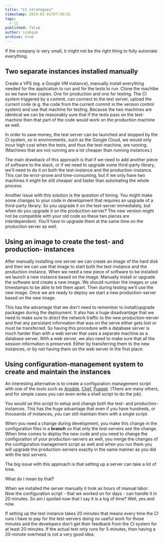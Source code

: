 ```yaml
---
title: "CI strategies"
timestamp: 2019-01-01T07:30:01
tags:
  - CI
published: false
author: szabgab
archive: true
---
```



If the company is very small, it might not be the right thing to fully automate everything.

## Two separate instances installed manually

Create a VPS (eg. a Google VM instance), manually install everything needed for the application to run and for the tests
to run. Clone the machibe so we have two copies. One for production and one for testing.
The CI system triggered by a commit, can connect to the test server, upload the current code (e.g. the code from the
current commit in the version control system) and use that machine for testing. Because the two machines are identical
we can be reasonably sure that if the tests pass on the test-machine then that part of the code would work on the
production machine as well.

In order to save money, the test server can be launched and stopped by the CI system, so in environments, such as the
Google Cloud, we would only incur high cost when the tests, and thus the test-machine, are running. (Machines that are not
running are a lot cheaper than running instances.)

The main drawback of this approach is that if we need to add another piece of software to the stack, or if we need to
upgrade some third-party library, we'll need to do it on both the test-instance and the production-instance.
This can be error-prone and time-consuming, but if we only have two machines it might be still cheaper and faster than
automating the whole process.

Another issue with this solution is the question of timing. You might make some changes to your code in development that
requires an upgrade of a third-party library. So you upgrade it on the test-server immediately, but when do you upgrade
it on the production-server? The new version might not be compatible with your old code so these two pieces are
interdependent. You'll have to upgrade them at the same time on the production server as well.

## Using an image to create the test- and production- instances

After manually installing one server we can create an image of the hard disk and then we can use that image to start
both the test-instance and the production-instance. When we need a new piece of software to be installed we launch a new
instance based on the image. Manually install or upgrade the software and create a new image. We should number the
images or use timestamps to be able to tell them apart.
Then during testing we'll use the new image. Once we are ready to deploy we start a new production-server based on the
new image.

This has the advantage that we don't need to remember to install/upgrade packages during the deployment. It also has
a huge disadvantage that we need to make sure to direct the network traffic to the new production-server and that any
persistant information that was on the serve either gets lost or must be transferred. So having this procedure with
a database server is much harder than with a web server that uses a separate machine as a database server.
With a web server, we also need to make sure that all the session information is preserved. Either by transferring them
to the new instances, or by not having them on the web server in the first place.


## Using configuration-management system to create and maintain the instances

An interesting alternative is to create a configuration management script with one of the tools
such as [Ansible](https://www.ansible.com/), [Chef](https://www.chef.io), [Puppet](https://puppet.com/).
(There are many others, and for simple cases you can even write a shell script to do the job).

You would ue this script to setup and change both the test- and production- instances. This has the huge advantage that
even if you have hundreds, or thousands of instances, you can still maintain them with a single script.

When you need a change during development, you make this change in the configuration files in a <b>branch</b>
so that only the test-servers see the change. When time comes to deploy the new code and you need to change
the configuration of your production-servers as well, you merge the changes of the configuration management script
as well and when you run them you will upgrade the production-servers exactly in the same manner as you did with the
test servers.

The big issue with this approach is that setting up a server can take a lot of time.

What do I mean by that?

When we installed the server manually it took as hours of manual labor. Now the configuration script - that we worked
on for days - can handle it in 20 minutes. So am I spoiled now that I say it is a log of time? Well, yes and now.

If setting up the test instance takes 20 minutes that means every time the CI runs I have to pay for the test-servers doing
no useful work for those minutes and the developers don't get their feedback from the CI system for at least 20 minutes.
If the actual test only runs for 5 minutes, then having a 20-minute overhead is not a very good idea.


